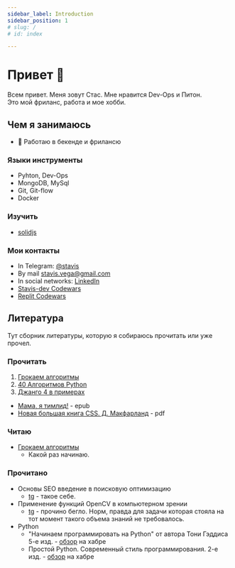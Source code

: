 ```yaml
---
sidebar_label: Introduction
sidebar_position: 1
# slug: /
# id: index

---
```


# Привет 👋

Всем привет. Меня зовут Стас. Мне нравится Dev-Ops и Питон.  
Это мой фриланс, работа и мое хобби.


## Чем я занимаюсь

- 👔 Работаю в бекенде и фрилансю

### Языки инструменты

- Pyhton, Dev-Ops
- MongoDB, MySql
- Git, Git-flow
- Docker

### Изучить

- [solidjs](https://www.solidjs.com/)

### Мои контакты

* In Telegram: [@stavis](https://t.me/stavis)
* By mail [stavis.vega@gmail.com](mailto:stavis.vega@gmail.com)
* In social networks: [LinkedIn](https://ru.linkedin.com/in/stavis-vega/)
* [Stavis-dev Codewars](https://www.codewars.com/users/stavis-dev)
* [Replit Codewars](https://replit.com/@StavisViegha/CodeWars#main.py)


## Литература

Тут сборник литературы, которую я собираюсь прочитать или уже прочел.

### Прочитать

1. [Грокаем алгоритмы](https://fb2.top/grokaem-algoritmy-illyustrirovannoe-posobie-dlya-programmistov-i-lyubopytstvuyuschih-697746)
2. [40 Алгоритмов Python](https://t.me/devs_store/319)
3. [Джанго 4 в примерах](https://t.me/devs_store/345)

- [Мама, я тимлид!](https://t.me/pointofmoment/33) - epub
- [Новая большая книга CSS. Д. Макфарланд](https://t.me/pointofmoment/32) - pdf

### Читаю

- [Грокаем алгоритмы](https://fb2.top/grokaem-algoritmy-illyustrirovannoe-posobie-dlya-programmistov-i-lyubopytstvuyuschih-697746)
  - Какой раз начинаю.

### Прочитано

- Основы SEO введение в поисковую оптимизацию
  - [tg](https://t.me/devs_store/258) - такое себе.
- Применение функций OpenCV в компьютерном зрении
  - [tg](https://t.me/devs_store/256) - прочино бегло. Норм, правда для задачи которая стояла на тот момент такого объема знаний не требовалось.
- Python
  - "Начинаем программировать на Python" от автора Тони Гэддиса 5-е изд. - [обзор](https://habr.com/ru/articles/670740/) на хабре
  - Простой Python. Современный стиль программирования. 2-е изд. - [обзор](https://habr.com/ru/companies/piter/articles/528880/) на хабре